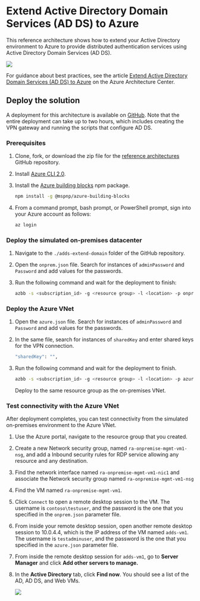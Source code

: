 # Extend Active Directory Domain Services (AD DS) to Azure

This reference architecture shows how to extend your Active Directory environment to Azure to provide distributed authentication services using Active Directory Domain Services (AD DS).

![](https://docs.microsoft.com/azure/architecture/reference-architectures/identity/images/adds-extend-domain.png)

For guidance about best practices, see the article [Extend Active Directory Domain Services (AD DS) to Azure](https://docs.microsoft.com/azure/architecture/reference-architectures/identity/adds-extend-domain) on the Azure Architecture Center.

## Deploy the solution

A deployment for this architecture is available on [GitHub][github]. Note that the entire deployment can take up to two hours, which includes creating the VPN gateway and running the scripts that configure AD DS.

### Prerequisites

1. Clone, fork, or download the zip file for the [reference architectures](https://github.com/mspnp/identity-reference-architectures) GitHub repository.

2. Install [Azure CLI 2.0](/cli/azure/install-azure-cli?view=azure-cli-latest).

3. Install the [Azure building blocks](https://github.com/mspnp/template-building-blocks/wiki/Install-Azure-Building-Blocks) npm package.

   ```bash
   npm install -g @mspnp/azure-building-blocks
   ```

4. From a command prompt, bash prompt, or PowerShell prompt, sign into your Azure account as follows:

   ```bash
   az login
   ```

### Deploy the simulated on-premises datacenter

1. Navigate to the `./adds-extend-domain` folder of the GitHub repository.

2. Open the `onprem.json` file. Search for instances of `adminPassword` and `Password` and add values for the passwords.

3. Run the following command and wait for the deployment to finish:

   ```bash
   azbb -s <subscription_id> -g <resource group> -l <location> -p onprem.json --deploy
   ```

### Deploy the Azure VNet

1. Open the `azure.json` file. Search for instances of `adminPassword` and `Password` and add values for the passwords.

2. In the same file, search for instances of `sharedKey` and enter shared keys for the VPN connection.

   ```bash
   "sharedKey": "",
   ```

3. Run the following command and wait for the deployment to finish.

   ```bash
   azbb -s <subscription_id> -g <resource group> -l <location> -p azure.json --deploy
   ```

   Deploy to the same resource group as the on-premises VNet.

### Test connectivity with the Azure VNet

After deployment completes, you can test connectivity from the simulated on-premises environment to the Azure VNet.

1. Use the Azure portal, navigate to the resource group that you created.

2. Create a new Network security group, named `ra-onpremise-mgmt-vm1-nsg`, and add a Inbound security rules for RDP service allowing any resource and any destination.

3. Find the network interface named `ra-onpremise-mgmt-vm1-nic1` and associate the Network security group named `ra-onpremise-mgmt-vm1-nsg`

4. Find the VM named `ra-onpremise-mgmt-vm1`.

5. Click `Connect` to open a remote desktop session to the VM. The username is `contoso\testuser`, and the password is the one that you specified in the `onprem.json` parameter file.

6. From inside your remote desktop session, open another remote desktop session to 10.0.4.4, which is the IP address of the VM named `adds-vm1`. The username is `testadminuser`, and the password is the one that you specified in the `azure.json` parameter file.

7. From inside the remote desktop session for `adds-vm1`, go to **Server Manager** and click **Add other servers to manage.**

8. In the **Active Directory** tab, click **Find now**. You should see a list of the AD, AD DS, and Web VMs.

   ![](../images/add-servers-dialog.png)

<!-- links -->

[github]: https://github.com/mspnp/identity-reference-architectures/tree/master/adds-extend-domain
